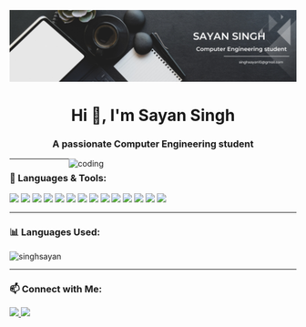 ![logo](https://github.com/singhsayan/githubBanner/blob/main/Black%20and%20White%20Simple%20Art%20Director%20LinkedIn%20Banner%20(1).png)

<h1 align="center">Hi 👋, I'm Sayan Singh</h1>
<h3 align="center">A passionate Computer Engineering student</h3>

<img align="right" alt="coding" width="400" src="https://media.tenor.com/2uyENRmiUt0AAAAC/coding.gif">

---

### 🚀 Languages & Tools:
<p align="left">
  <img src="https://img.shields.io/badge/-C-blue?style=flat-square&logo=c" />
  <img src="https://img.shields.io/badge/-C++-00599C?style=flat-square&logo=cplusplus" />
  <img src="https://img.shields.io/badge/-Python-3776AB?style=flat-square&logo=python" />
  <img src="https://img.shields.io/badge/-JavaScript-F7DF1E?style=flat-square&logo=javascript" />
  <img src="https://img.shields.io/badge/-TypeScript-3178C6?style=flat-square&logo=typescript" />
  <img src="https://img.shields.io/badge/-Node.js-43853D?style=flat-square&logo=node.js" />
  <img src="https://img.shields.io/badge/-Express.js-000000?style=flat-square&logo=express" />
  <img src="https://img.shields.io/badge/-React-61DAFB?style=flat-square&logo=react" />
  <img src="https://img.shields.io/badge/-PostgreSQL-336791?style=flat-square&logo=postgresql" />
  <img src="https://img.shields.io/badge/-Docker-2496ED?style=flat-square&logo=docker" />
  <img src="https://img.shields.io/badge/-Kubernetes-326CE5?style=flat-square&logo=kubernetes" />
  <img src="https://img.shields.io/badge/-Git-F05032?style=flat-square&logo=git" />
  <img src="https://img.shields.io/badge/-GitHub-181717?style=flat-square&logo=github" />
  <img src="https://img.shields.io/badge/-VS%20Code-007ACC?style=flat-square&logo=visual-studio-code" />
</p>

---

### 📊 Languages Used:
<p>
  <img align="center" src="https://github-readme-stats.vercel.app/api/top-langs?username=singhsayan&show_icons=true&locale=en&layout=compact" alt="singhsayan" />
</p>

---

### 📫 Connect with Me:
<p align="left">
  <a href="https://www.linkedin.com/in/sayan-singh9" target="blank">
    <img src="https://img.shields.io/badge/-LinkedIn-blue?style=flat-square&logo=linkedin" />
  </a>
  <a href="https://leetcode.com/u/sayan09_/" target="blank">
    <img src="https://img.shields.io/badge/-LeetCode-orange?style=flat-square&logo=leetcode" />
  </a>
</p>
